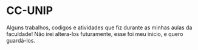 # CC-UNIP
Alguns trabalhos, codigos e atividades que fiz durante as minhas aulas da faculdade! Não irei altera-los futuramente, esse foi meu inicio, e quero guardá-los.
